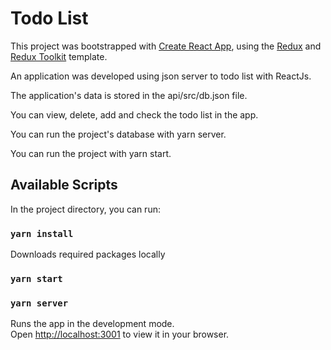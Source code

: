 # Todo List

This project was bootstrapped with [Create React App](https://github.com/facebook/create-react-app), using the [Redux](https://redux.js.org/) and [Redux Toolkit](https://redux-toolkit.js.org/) template.

An application was developed using json server to todo list with ReactJs.

The application's data is stored in the api/src/db.json file.

You can view, delete, add and check the todo list in the app.

You can run the project's database with yarn server.

You can run the project with yarn start.

## Available Scripts

In the project directory, you can run:

### `yarn install`

Downloads required packages locally

### `yarn start`

### `yarn server`

Runs the app in the development mode.\
Open [http://localhost:3001](http://localhost:3001) to view it in your browser.
